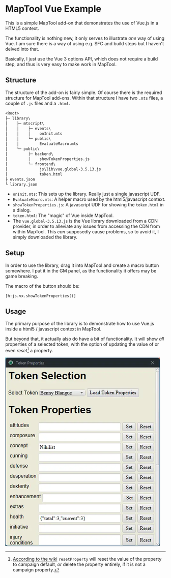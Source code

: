 # MapTool Vue Example
This is a simple MapTool add-on that demonstrates the use of Vue.js in 
a HTML5 context. 

The functionality is nothing new, it only serves to illustrate *one* way
of using Vue. I am sure there is a way of using e.g. SFC and build steps
but I haven't delved into that. 

Basically, I just use the Vue 3 options API, which does not require a build
step, and thus is very easy to make work in MapTool. 

## Structure
The structure of the add-on is fairly simple. Of course there is the required
structure for MapTool add-ons. Within that structure I have two `.mts` files, 
a couple of `.js` files and a `.html`. 

```
<Root>
├─ library\
│    ├─ mtscript\
│    │    ├─ events\
│    │    │    onInit.mts
│    │    └─ public\
│    │         EvaluateMacro.mts
│    └─ public\
│         ├─ backend\
│         │    showTokenProperties.js
│         └─ frontend\
│              js\lib\vue.global-3.5.13.js
│              token.html
├ events.json
└ library.json
```

* `onInit.mts`: This sets up the library. Really just a single javascript UDF.
* `EvaluateMacro.mts`: A helper macro used by the html5/javascript context. 
* `showTokenProperties.js`: A javascript UDF for showing the `token.html` in a dialog. 
* `token.html`: The "magic" of Vue inside MapTool. 
* The `vue.global-3.5.13.js` is the Vue library downloaded from a CDN provider, in order to alleviate any issues from accessing the CDN from within MapTool. This *can* supposedly cause problems, so to avoid it, I simply downloaded the library. 

## Setup
In order to use the library, drag it into MapTool and create a macro button somewhere. 
I put it in the GM panel, as the functionality it offers may be game breaking. 

The macro of the button should be: 
```
[h:js.vx.showTokenProperties()]
```

## Usage
The primary purpose of the library is to demonstrate how to use Vue.js
inside a html5 / javascript context in MapTool. 

But beyond that, it actually also do have a bit of functionality. 
It will show *all* properties of a selected token, with the option of
updating the value of or even *reset*[^1] a property. 

![A screenshot of the Token Properties dialog.](/docs/token-properties.webp)

[^1]: [According to the wiki](https://wiki.rptools.info/index.php/resetProperty) `resetProperty` will reset the value of the property to campaign default, *or* delete the property entirely, if it is not a campaign property. 



